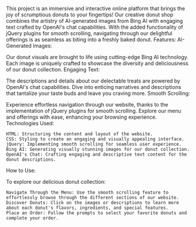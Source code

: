 This project is an immersive and interactive online platform that brings the joy of scrumptious donuts to your fingertips! Our creative donut shop combines the artistry of AI-generated images from Bing AI with engaging text crafted by OpenAI's chat capabilities. With the added functionality of jQuery plugins for smooth scrolling, navigating through our delightful offerings is as seamless as biting into a freshly baked donut.
Features:
AI-Generated Images:

Our donut visuals are brought to life using cutting-edge Bing AI technology. Each image is uniquely crafted to showcase the diversity and deliciousness of our donut collection.
Engaging Text:

The descriptions and details about our delectable treats are powered by OpenAI's chat capabilities. Dive into enticing narratives and descriptions that tantalize your taste buds and leave you craving more.
Smooth Scrolling:

Experience effortless navigation through our website, thanks to the implementation of jQuery plugins for smooth scrolling. Explore our menu and offerings with ease, enhancing your browsing experience.
Technologies Used:

    HTML: Structuring the content and layout of the website.
    CSS: Styling to create an engaging and visually appealing interface.
    jQuery: Implementing smooth scrolling for seamless user experience.
    Bing AI: Generating visually stunning images for our donut collection.
    OpenAI's Chat: Crafting engaging and descriptive text content for the donut descriptions.

How to Use:

To explore our delicious donut collection:

    Navigate Through the Menu: Use the smooth scrolling feature to effortlessly browse through the different sections of our website.
    Discover Donuts: Click on the images or descriptions to learn more about each donut's flavors, ingredients, and special features.
    Place an Order: Follow the prompts to select your favorite donuts and complete your order.